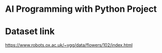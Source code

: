 # AI Programming with Python Project


# Dataset link
https://www.robots.ox.ac.uk/~vgg/data/flowers/102/index.html